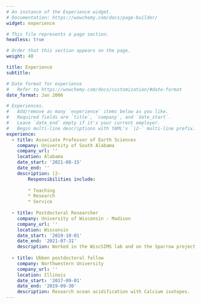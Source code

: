 ```yaml
---
# An instance of the Experience widget.
# Documentation: https://wowchemy.com/docs/page-builder/
widget: experience

# This file represents a page section.
headless: true

# Order that this section appears on the page.
weight: 40

title: Experience
subtitle:

# Date format for experience
#   Refer to https://wowchemy.com/docs/customization/#date-format
date_format: Jan 2006

# Experiences.
#   Add/remove as many `experience` items below as you like.
#   Required fields are `title`, `company`, and `date_start`.
#   Leave `date_end` empty if it's your current employer.
#   Begin multi-line descriptions with YAML's `|2-` multi-line prefix.
experience:
  - title: Associate Professor of Earth Sciences
    company: University of South Alabama
    company_url: ''
    location: Alabama
    date_start: '2021-08-15'
    date_end: ''
    description: |2-
        Responsibilities include:
        
        * Teaching
        * Research
        * Service
        
  - title: Postdoctoral Researcher
    company: University of Wisconsin - Madison
    company_url: ''
    location: Wisconsin
    date_start: '2019-10-01'
    date_end: '2021-07-31'
    description: Worked in the WiscSIMS lab and on the Sparrow project.
    
  - title: Ubben postdoctoral fellow 
    company: Northwestern University
    company_url: ''
    location: Illinois
    date_start: '2017-09-01'
    date_end: '2019-09-30'
    description: Research ocean acidification with Calcium isotopes.
---
```

